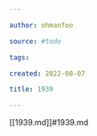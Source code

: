 ```yaml
---

author: ohmanfoo

source: #todo

tags: 

created: 2022-08-07

title: 1939

---
```

[[1939.md]]#1939.md